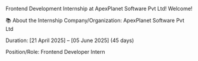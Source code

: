 Frontend Development Internship at ApexPlanet Software Pvt Ltd!
Welcome!

📚 About the Internship
Company/Organization: ApexPlanet Software Pvt Ltd

Duration: [21 April 2025] – [05 June 2025] (45 days)

Position/Role: Frontend Developer Intern

